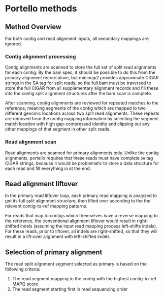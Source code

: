 # Portello methods

## Method Overview

For both contig and read alignment inputs, all secondary mappings are ignored.

### Contig alignment processing

Contig alignments are scanned to store the full set of split read alignments for each contig. By the bam spec, it should
be possible to do this from the primary alignment record alone, but minimap2 provides approximate CIGAR strings in the
SA tag for split reads, so the full bam must be traversed to store the full CIGAR from all supplementary alignment
records and fill these into the contig split alignment structures after the bam scan is complete.

After scanning, contig alignments are reviewed for repeated matches to the reference, meaning segments of the contig
which are mapped to two different genomic locations across two split read alignments. These repeats are removed from
the contig mapping information by selecting the segment match location with high gap-compressed identity and clipping
out any other mappings of that segment in other split reads.

### Read alignment scan

Read alignments are scanned for primary alignments only. Unlike the contig alignments, portello requires that these
reads must have complete `SA` tag CIGAR strings, because it would be problematic to store a data structure for each read
and fill everything in at the end.

## Read alignment liftover

In the primary read liftover loop, each primary read mapping is analyzed to get its full split alignment structure, then
lifted over according to the the relevant contig-to-ref mapping patterns.

For reads that map to contigs which themselves have a reverse mapping to the reference, the conventional alignment liftover
would result in right-shifted indels (assuming the input read mapping process left-shifts indels). For these reads, prior to
liftover, all indels are right-shifted, so that they will result in a lift-over alignment with left-shifted indels.

## Selection of primary alignment

The read split alignment segment selected as primary is based on the following criteria:
  1. The read segment mapping to the contig with the highest contig-to-ref MAPQ score
  2. The read segment starting first in read sequencing order

